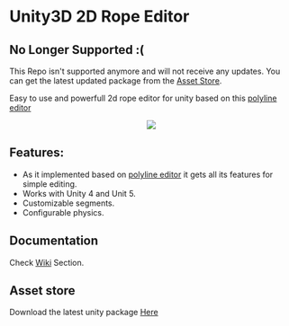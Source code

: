 # Unity3D 2D Rope Editor

## No Longer Supported :(
This Repo isn't supported anymore and will not receive any updates. You can get the latest updated package from the [Asset Store](	http://u3d.as/t47).


Easy to use and powerfull 2d rope editor for unity based on  this [polyline editor](https://github.com/Dandarawy/Unity3DPolylineEditor)

<p align="center">
  <img src="https://dl.dropbox.com/s/ce475g1adon1luj/cover-mini.png?dl=0">
</p>

## Features:
- As it implemented based on [polyline editor](https://github.com/Dandarawy/Unity3DPolylineEditor) it gets all its features for simple editing.
- Works with Unity 4 and Unit 5.
- Customizable segments.
- Configurable physics.

## Documentation
Check [Wiki](https://github.com/Dandarawy/Unity3D_2DRopeEditor) Section.


## Asset store
Download the latest unity package [Here](	http://u3d.as/t47)

